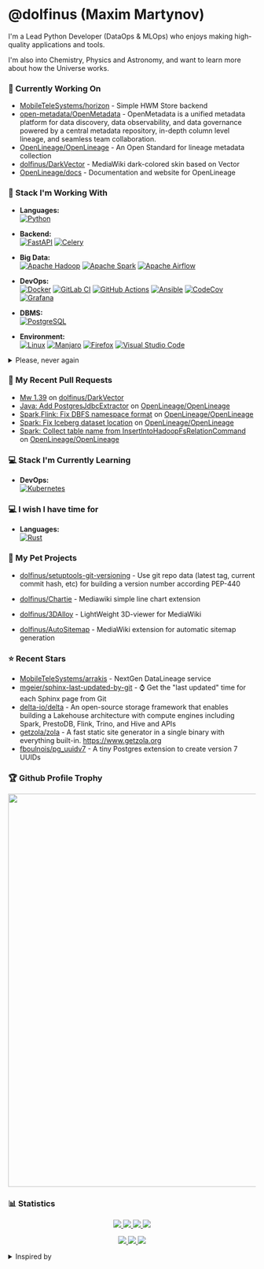 # @dolfinus (Maxim Martynov)

I'm a Lead Python Developer (DataOps & MLOps) who enjoys making high-quality applications and tools.

I'm also into Chemistry, Physics and Astronomy, and want to learn more about how the Universe works.

### 👷 Currently Working On


- [MobileTeleSystems/horizon](https://github.com/MobileTeleSystems/horizon) - Simple HWM Store backend
- [open-metadata/OpenMetadata](https://github.com/open-metadata/OpenMetadata) - OpenMetadata is a unified metadata platform for data discovery, data observability, and data governance powered by a central metadata repository, in-depth column level lineage, and seamless team collaboration.
- [OpenLineage/OpenLineage](https://github.com/OpenLineage/OpenLineage) - An Open Standard for lineage metadata collection
- [dolfinus/DarkVector](https://github.com/dolfinus/DarkVector) - MediaWiki dark-colored skin based on Vector
- [OpenLineage/docs](https://github.com/OpenLineage/docs) - Documentation and website for OpenLineage

### 💼 Stack I'm Working With

 - **Languages:**  </br>
[![Python](https://img.shields.io/badge/python-3670A0?style=for-the-badge&logo=python&logoColor=ffdd54)](https://github.com/Ileriayo/markdown-badges)

 - **Backend:**  </br>
[![FastAPI](https://img.shields.io/badge/FastAPI-005571?style=for-the-badge&logo=fastapi)](https://github.com/Ileriayo/markdown-badges)
[![Celery](https://img.shields.io/badge/Celery-37814a?style=for-the-badge&logo=celery)](https://github.com/Ileriayo/markdown-badges)

 - **Big Data:**  </br>
[![Apache Hadoop](https://img.shields.io/badge/Apache%20Hadoop-d6d80f?style=for-the-badge&logo=Apache%20Hadoop&logoColor=black)](https://github.com/Ileriayo/markdown-badges)
[![Apache Spark](https://img.shields.io/badge/Apache%20Spark-C71A36?style=for-the-badge&logo=Apache%20Spark&logoColor=white)](https://github.com/Ileriayo/markdown-badges)
[![Apache Airflow](https://img.shields.io/badge/Apache%20Airflow-017CEE?style=for-the-badge&logo=Apache%20Airflow)](https://github.com/Ileriayo/markdown-badges)

 - **DevOps:**  </br>
[![Docker](https://img.shields.io/badge/docker-0db7ed.svg?style=for-the-badge&logo=docker&logoColor=white)](https://github.com/Ileriayo/markdown-badges)
[![GitLab CI](https://img.shields.io/badge/GitLabCI-181717.svg?style=for-the-badge&logo=gitlab&logoColor=white)](https://github.com/Ileriayo/markdown-badges)
[![GitHub Actions](https://img.shields.io/badge/Github%20Actions-2671E5.svg?style=for-the-badge&logo=githubactions&logoColor=white)](https://github.com/Ileriayo/markdown-badges)
[![Ansible](https://img.shields.io/badge/ansible-1A1918.svg?style=for-the-badge&logo=ansible&logoColor=white)](https://github.com/Ileriayo/markdown-badges)
[![CodeCov](https://img.shields.io/badge/codecov-%23ff0077.svg?style=for-the-badge&logo=codecov&logoColor=white)](https://github.com/Ileriayo/markdown-badges)
[![Grafana](https://img.shields.io/badge/grafana-%23F46800.svg?style=for-the-badge&logo=grafana&logoColor=white)](https://github.com/Ileriayo/markdown-badges)

 - **DBMS:**  </br>
[![PostgreSQL](https://img.shields.io/badge/postgres-316192.svg?style=for-the-badge&logo=postgresql&logoColor=white)](https://github.com/Ileriayo/markdown-badges)

 - **Environment:**  </br>
[![Linux](https://img.shields.io/badge/Linux-FCC624?style=for-the-badge&logo=linux&logoColor=black)](https://github.com/Ileriayo/markdown-badges)
[![Manjaro](https://img.shields.io/badge/Manjaro-35BF5C?style=for-the-badge&logo=Manjaro&logoColor=white)](https://github.com/Ileriayo/markdown-badges)
[![Firefox](https://img.shields.io/badge/Firefox-FF7139?style=for-the-badge&logo=Firefox-Browser&logoColor=white)](https://github.com/Ileriayo/markdown-badges)
[![Visual Studio Code](https://img.shields.io/badge/Visual%20Studio%20Code-0078d7.svg?style=for-the-badge&logo=visual-studio-code&logoColor=white)](https://github.com/Ileriayo/markdown-badges)

<details>
  <summary>Please, never again</summary>

 - **Languages:**  </br>
[![Ruby](https://img.shields.io/badge/ruby-%23CC342D.svg?style=for-the-badge&logo=ruby&logoColor=white)](https://github.com/Ileriayo/markdown-badges)
[![PHP](https://img.shields.io/badge/php-%23777BB4.svg?style=for-the-badge&logo=php&logoColor=white)](https://github.com/Ileriayo/markdown-badges)
[![Apache Groovy](https://img.shields.io/badge/Apache%20Groovy-4298B8.svg?style=for-the-badge&logo=Apache+Groovy&logoColor=white)](https://github.com/Ileriayo/markdown-badges)

 - **Environment:**  </br>
[![Windows](https://img.shields.io/badge/Windows-0078D6?style=for-the-badge&logo=windows&logoColor=white)](https://github.com/Ileriayo/markdown-badges)

 - **DevOps:**  </br>
[![Jenkins](https://img.shields.io/badge/jenkins-%232C5263.svg?style=for-the-badge&logo=jenkins&logoColor=white)](https://github.com/Ileriayo/markdown-badges)
  
</details>

### 🔨 My Recent Pull Requests


- [Mw 1.39](https://github.com/dolfinus/DarkVector/pull/39) on [dolfinus/DarkVector](https://github.com/dolfinus/DarkVector)
- [Java: Add PostgresJdbcExtractor](https://github.com/OpenLineage/OpenLineage/pull/2806) on [OpenLineage/OpenLineage](https://github.com/OpenLineage/OpenLineage)
- [Spark,Flink: Fix DBFS namespace format](https://github.com/OpenLineage/OpenLineage/pull/2800) on [OpenLineage/OpenLineage](https://github.com/OpenLineage/OpenLineage)
- [Spark: Fix Iceberg dataset location](https://github.com/OpenLineage/OpenLineage/pull/2797) on [OpenLineage/OpenLineage](https://github.com/OpenLineage/OpenLineage)
- [Spark: Collect table name from InsertIntoHadoopFsRelationCommand](https://github.com/OpenLineage/OpenLineage/pull/2794) on [OpenLineage/OpenLineage](https://github.com/OpenLineage/OpenLineage)

### 💻 Stack I'm Currently Learning

 - **DevOps:**  </br>
[![Kubernetes](https://img.shields.io/badge/kubernetes-326ce5.svg?style=for-the-badge&logo=kubernetes&logoColor=white)](https://github.com/Ileriayo/markdown-badges)

### 💻 I wish I have time for

 - **Languages:**  </br>
[![Rust](https://img.shields.io/badge/rust-000000.svg?style=for-the-badge&logo=rust&logoColor=white)](https://github.com/Ileriayo/markdown-badges)



### 🌱 My Pet Projects
- [dolfinus/setuptools-git-versioning](https://github.com/dolfinus/setuptools-git-versioning) - Use git repo data (latest tag, current commit hash, etc) for building a version number according PEP-440 
                                       

- [dolfinus/Chartie](https://github.com/dolfinus/Chartie) - Mediawiki simple line chart extension
- [dolfinus/3DAlloy](https://github.com/dolfinus/3DAlloy) - LightWeight 3D-viewer for MediaWiki
- [dolfinus/AutoSitemap](https://github.com/dolfinus/AutoSitemap) - MediaWiki extension for automatic sitemap generation

### ⭐ Recent Stars


- [MobileTeleSystems/arrakis](https://github.com/MobileTeleSystems/arrakis) - NextGen DataLineage service
- [mgeier/sphinx-last-updated-by-git](https://github.com/mgeier/sphinx-last-updated-by-git) - :watch: Get the &#34;last updated&#34; time for each Sphinx page from Git
- [delta-io/delta](https://github.com/delta-io/delta) - An open-source storage framework that enables building a Lakehouse architecture with compute engines including Spark, PrestoDB, Flink, Trino, and Hive and APIs
- [getzola/zola](https://github.com/getzola/zola) - A fast static site generator in a single binary with everything built-in. https://www.getzola.org
- [fboulnois/pg_uuidv7](https://github.com/fboulnois/pg_uuidv7) - A tiny Postgres extension to create version 7 UUIDs

### 🏆 Github Profile Trophy

<a href="https://github.com/ryo-ma/github-profile-trophy">
  <img width=800 src="https://github-profile-trophy.vercel.app/?username=dolfinus&column=8&theme=gruvbox&no-frame=true"/>
</a>

### 📊 Statistics

<a href="https://github.com/vn7n24fzkq/github-profile-summary-cards">
    <p align="center">
        <img src="https://github-profile-summary-cards.vercel.app/api/cards/profile-details?username=dolfinus&theme=github_dark">
        <img src="https://github-profile-summary-cards.vercel.app/api/cards/stats?username=dolfinus&theme=github_dark">
        <img src="https://github-profile-summary-cards.vercel.app/api/cards/productive-time?username=dolfinus&theme=github_dark&utcOffset=3">
        <img src="https://github-profile-summary-cards.vercel.app/api/cards/most-commit-language?username=dolfinus&theme=github_dark"><br>
    </p>
</a>

<p align="center">
    <a href="https://wakatime.com/@dolfinus">
      <img src="https://wakatime.com/badge/user/847d9477-bdf4-4be9-9660-993eb1665dc7.svg">
    </a>
    <a href="https://github.com/antonkomarev/github-profile-views-counter">
      <img src="https://komarev.com/ghpvc/?username=dolfinus&style=flat-square&label=Views"/>
    </a>
    <a href="https://yhype.me/">
      <img src="https://hit.yhype.me/github/profile?user_id=4661021"/>
    </a>
</p>

<details>
  <summary>Inspired by</summary>
  <ul>
    <li><a href="https://github.com/maximousblk/maximousblk">@maximousblk</a> Github profile</li>
    <li><a href="https://github.com/coderjojo/creative-profile-readme">Awesome Developer Profile</a> repo</li>
    <li><a href="https://github.com/abhisheknaiidu/awesome-github-profile-readme">Awesome GitHub Profile README</a> repo</li>
    <li><a href="https://habr.com/ru/post/649363/">Creating a profile README file on GitHub</a> article</li>
    <li><a href="https://github.com/chethanuk/chethanuk">@chethanuk</a> Github profile</li>
  </ul>
</details>
